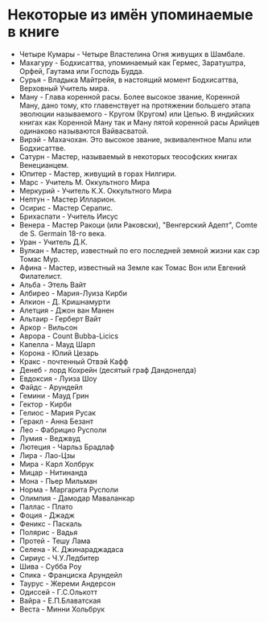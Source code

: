 # Некоторые из имён упоминаемые в книге

- Четыре Кумары - Четыре Властелина Огня живущих в Шамбале.
 - Махагуру - Бодхисаттва, упоминаемый как Гермес, Заратуштра, Орфей, Гаутама или Господь Будда.
 - Сурья - Владыка Майтрейя, в настоящий момент Бодхисаттва, Верховный Учитель мира.
 - Ману - Глава коренной расы. Более высокое звание, Коренной Ману, дано тому, кто главенствует на протяжении большего этапа эволюции называемого - Кругом (Кругом) или Цепью. В индийских книгах как Коренной Ману так и Ману пятой коренной расы Арийцев одинаково называются Вайвасватой.
 - Вирэй - Махачохан. Это высокое звание, эквивалентное Manu или Бодхисаттве.
 - Сатурн - Мастер, называемый в некоторых теософских книгах Венецианцем.
 - Юпитер - Мастер, живущий в горах Нилгири.
 - Марс - Учитель М. Оккультного Мира
 - Меркурий - Учитель К.Х. Оккультного Мира
 - Нептун - Мастер Илларион.
 - Осирис - Мастер Серапис.
 - Брихаспати - Учитель Иисус
 - Венера - Мастер Ракоци (или Раковски), "Венгерский Адепт", Comte de S. Germain 18-го века.
 - Уран - Учитель Д.К.
 - Вулкан - Мастер, известный по его последней земной жизни как сэр Томас Мур.
 - Афина - Мастер, известный на Земле как Томас Вон или Евгений Филателист.
 - Альба - Этель Вайт
 - Албирео - Мария-Луиза Кирби
 - Алкион - Д. Кришнамурти
 - Алетция - Джон ван Манен
 - Альтаир - Герберт Вайт
 - Аркор - Вильсон
 - Аврора - Count Bubba-Licics
 - Капелла - Мауд Шарп
 - Корона - Юлий Цезарь
 - Кракс - почтенный Отвэй Кафф
 - Денеб - лорд Кохрейн (десятый граф Дандонелда)
 - Евдоксия - Луиза Шоу
 - Файдс - Арундейл
 - Гемини - Мауд Грин
 - Гектор - Кирби
 - Гелиос - Мария Русак
 - Геракл - Анна Безант
 - Лео - Фабрицио Русполи
 - Лумия - Веджвуд
 - Лютеция - Чарльз Брадлаф
 - Лира - Лао-Цзы
 - Мира - Карл Холбрук
 - Мицар - Нитинанда
 - Мона - Пьер Мильман
 - Норма - Маргарита Русполи
 - Олимпия - Дамодар Маваланкар
 - Паллас - Плато
 - Фоция - Джадж
 - Феникс - Паскаль
 - Полярис - Вадья
 - Протей - Тешу Лама
 - Селена - К. Джинараджадаса
 - Сириус - Ч.У.Ледбитер
 - Шива - Субба Роу
 - Спика - Франциска Арундейл
 - Таурус - Жереми Андерсон
 - Одиссей - Г.С.Олькотт
 - Вайра - Е.П.Блаватская
 - Веста - Минни Хольбрук